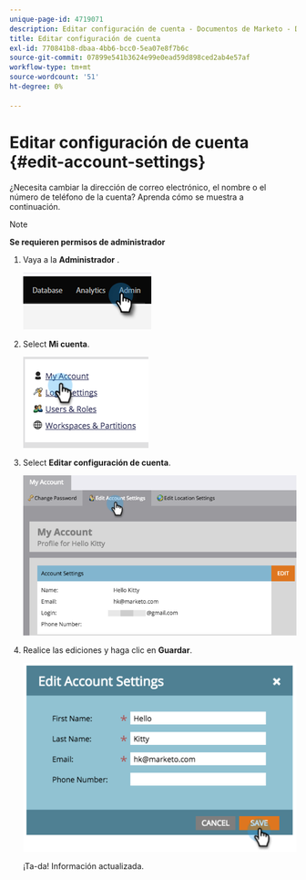 ```yaml
---
unique-page-id: 4719071
description: Editar configuración de cuenta - Documentos de Marketo - Documentación del producto
title: Editar configuración de cuenta
exl-id: 770841b8-dbaa-4bb6-bcc0-5ea07e8f7b6c
source-git-commit: 07899e541b3624e99e0ead59d898ced2ab4e57af
workflow-type: tm+mt
source-wordcount: '51'
ht-degree: 0%

---
```


# Editar configuración de cuenta {#edit-account-settings}

¿Necesita cambiar la dirección de correo electrónico, el nombre o el número de teléfono de la cuenta? Aprenda cómo se muestra a continuación.

>[!NOTE]
>
>**Se requieren permisos de administrador**

1. Vaya a la **Administrador** .

   ![](assets/edit-account-settings-1.png)

1. Select **Mi cuenta**.

   ![](assets/edit-account-settings-2.png)

1. Select **Editar configuración de cuenta**.

   ![](assets/edit-account-settings-3.png)

1. Realice las ediciones y haga clic en **Guardar**.

   ![](assets/edit-account-settings-4.png)

   ¡Ta-da! Información actualizada.
